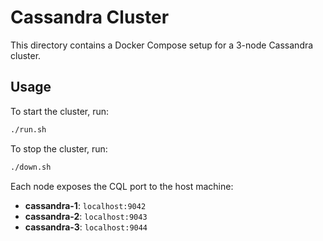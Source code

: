 # Cassandra Cluster

This directory contains a Docker Compose setup for a 3-node Cassandra cluster.

## Usage

To start the cluster, run:

```bash
./run.sh
```

To stop the cluster, run:

```bash
./down.sh
```

Each node exposes the CQL port to the host machine:

- **cassandra-1**: `localhost:9042`
- **cassandra-2**: `localhost:9043`
- **cassandra-3**: `localhost:9044`
